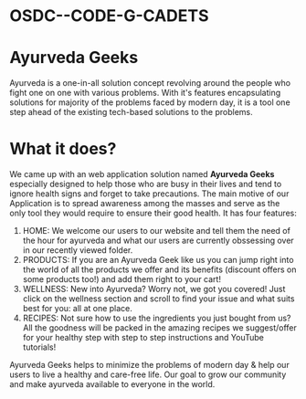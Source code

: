 # OSDC--CODE-G-CADETS

# Ayurveda Geeks
Ayurveda is a one-in-all solution concept revolving around the people who fight one on one with various problems. With it's features encapsulating solutions for majority of the problems faced by modern day, it is a tool one step ahead of the existing tech-based solutions to the problems.

# What it does?
We came up with an web application solution named **Ayurveda Geeks** especially designed to help those who are busy in their lives and tend to ignore health signs and forget to take precautions. The main motive of our Application is to spread awareness among the masses and serve as the only tool they would require to ensure their good health. It has four features:
1) HOME: We welcome our users to our website and tell them the need of the hour for ayurveda and what our users are currently obssessing over in our recently viewed folder.
2) PRODUCTS: If you are an Ayurveda Geek like us you can jump right into the world of all the products we offer and its benefits (discount offers on some products too!) and add them right to your cart!
3) WELLNESS: New into Ayurveda? Worry not, we got you covered! Just click on the wellness section and scroll to find your issue and what suits best for you: all at one place.
4) RECIPES: Not sure how to use the ingredients you just bought from us? All the goodness will be packed in the amazing recipes we suggest/offer for your healthy step with step to step instructions and YouTube tutorials!

Ayurveda Geeks helps to minimize the problems of modern day & help our users to live a healthy and care-free life. Our goal to grow our community and make ayurveda available to everyone in the world.
